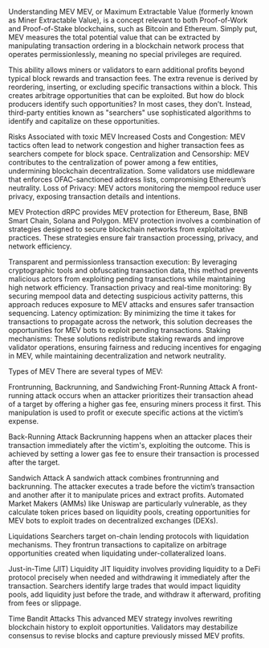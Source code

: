 Understanding MEV
MEV, or Maximum Extractable Value (formerly known as Miner Extractable Value), is a concept relevant to both Proof-of-Work and Proof-of-Stake blockchains, such as Bitcoin and Ethereum. Simply put, MEV measures the total potential value that can be extracted by manipulating transaction ordering in a blockchain network process that operates permissionlessly, meaning no special privileges are required.

This ability allows miners or validators to earn additional profits beyond typical block rewards and transaction fees. The extra revenue is derived by reordering, inserting, or excluding specific transactions within a block. This creates arbitrage opportunities that can be exploited. But how do block producers identify such opportunities? In most cases, they don’t. Instead, third-party entities known as "searchers" use sophisticated algorithms to identify and capitalize on these opportunities.

Risks Associated with toxic MEV
Increased Costs and Congestion: MEV tactics often lead to network congestion and higher transaction fees as searchers compete for block space.
Centralization and Censorship: MEV contributes to the centralization of power among a few entities, undermining blockchain decentralization. Some validators use middleware that enforces OFAC-sanctioned address lists, compromising Ethereum’s neutrality.
Loss of Privacy: MEV actors monitoring the mempool reduce user privacy, exposing transaction details and intentions.

MEV Protection
dRPC provides MEV protection for Ethereum, Base, BNB Smart Chain, Solana and Polygon. MEV protection involves a combination of strategies designed to secure blockchain networks from exploitative practices. These strategies ensure fair transaction processing, privacy, and network efficiency.

Transparent and permissionless transaction execution: By leveraging cryptographic tools and obfuscating transaction data, this method prevents malicious actors from exploiting pending transactions while maintaining high network efficiency.
Transaction privacy and real-time monitoring: By securing mempool data and detecting suspicious activity patterns, this approach reduces exposure to MEV attacks and ensures safer transaction sequencing.
Latency optimization: By minimizing the time it takes for transactions to propagate across the network, this solution decreases the opportunities for MEV bots to exploit pending transactions.
Staking mechanisms: These solutions redistribute staking rewards and improve validator operations, ensuring fairness and reducing incentives for engaging in MEV, while maintaining decentralization and network neutrality.

Types of MEV
There are several types of MEV:

Frontrunning, Backrunning, and Sandwiching
Front-Running Attack
A front-running attack occurs when an attacker prioritizes their transaction ahead of a target by offering a higher gas fee, ensuring miners process it first. This manipulation is used to profit or execute specific actions at the victim’s expense.

Back-Running Attack
Backrunning happens when an attacker places their transaction immediately after the victim's, exploiting the outcome. This is achieved by setting a lower gas fee to ensure their transaction is processed after the target.

Sandwich Attack
A sandwich attack combines frontrunning and backrunning. The attacker executes a trade before the victim’s transaction and another after it to manipulate prices and extract profits. Automated Market Makers (AMMs) like Uniswap are particularly vulnerable, as they calculate token prices based on liquidity pools, creating opportunities for MEV bots to exploit trades on decentralized exchanges (DEXs).

Liquidations
Searchers target on-chain lending protocols with liquidation mechanisms. They frontrun transactions to capitalize on arbitrage opportunities created when liquidating under-collateralized loans.

Just-in-Time (JIT) Liquidity
JIT liquidity involves providing liquidity to a DeFi protocol precisely when needed and withdrawing it immediately after the transaction. Searchers identify large trades that would impact liquidity pools, add liquidity just before the trade, and withdraw it afterward, profiting from fees or slippage.

Time Bandit Attacks
This advanced MEV strategy involves rewriting blockchain history to exploit opportunities. Validators may destabilize consensus to revise blocks and capture previously missed MEV profits.